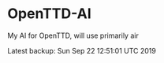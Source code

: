# OpenTTD-AI
My AI for OpenTTD, will use primarily air

Latest backup: Sun Sep 22 12:51:01 UTC 2019
